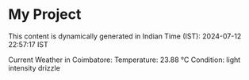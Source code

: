 # My Project

This content is dynamically generated in Indian Time (IST): 2024-07-12 22:57:17 IST


Current Weather in Coimbatore:
Temperature: 23.88 °C
Condition: light intensity drizzle
